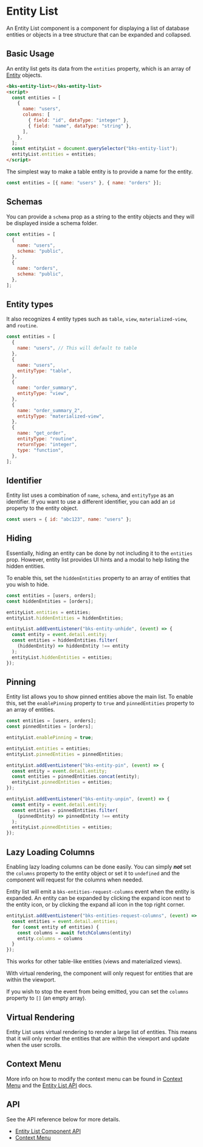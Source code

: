 # Entity List

An Entity List component is a component for displaying a list of database
entities or objects in a tree structure that can be expanded and collapsed.

## Basic Usage

An entity list gets its data from the `entities` property, which is an array
of [Entity][entity-api] objects.

```html
<bks-entity-list></bks-entity-list>
<script>
  const entities = [
    {
      name: "users",
      columns: [
        { field: "id", dataType: "integer" },
        { field: "name", dataType: "string" },
      ],
    },
  ];
  const entityList = document.querySelector("bks-entity-list");
  entityList.entities = entities;
</script>
```

The simplest way to make a table entity is to provide a name for the entity.

```js
const entities = [{ name: "users" }, { name: "orders" }];
```

## Schemas

You can provide a `schema` prop as a string to the entity objects and they
will be displayed inside a schema folder.

```js
const entities = [
  {
    name: "users",
    schema: "public",
  },
  {
    name: "orders",
    schema: "public",
  },
];
```

## Entity types

It also recognizes 4 entity types such as `table`, `view`, `materialized-view`,
and `routine`.

```js
const entities = [
  {
    name: "users", // This will default to table
  },
  {
    name: "users",
    entityType: "table",
  },
  {
    name: "order_summary",
    entityType: "view",
  },
  {
    name: "order_summary_2",
    entityType: "materialized-view",
  },
  {
    name: "get_order",
    entityType: "routine",
    returnType: "integer",
    type: "function",
  },
];
```

## Identifier

Entity list uses a combination of `name`, `schema`, and `entityType` as an
identifier. If you want to use a different identifier, you can add an `id`
property to the entity object.

```js
const users = { id: "abc123", name: "users" };
```

## Hiding

Essentially, hiding an entity can be done by not including it to the `entities`
prop. However, entity list provides UI hints and a modal to help listing the
hidden entities.

To enable this, set the `hiddenEntities` property to an array of entities that
you wish to hide.

```js
const entities = [users, orders];
const hiddenEntities = [orders];

entityList.entities = entities;
entityList.hiddenEntities = hiddenEntities;

entityList.addEventListener("bks-entity-unhide", (event) => {
  const entity = event.detail.entity;
  const entities = hiddenEntities.filter(
    (hiddenEntity) => hiddenEntity !== entity
  );
  entityList.hiddenEntities = entities;
});
```

## Pinning

Entity list allows you to show pinned entities above the main list. To enable
this, set the `enablePinning` property to `true` and `pinnedEntities` property
to an array of entities.

```js
const entities = [users, orders];
const pinnedEntities = [orders];

entityList.enablePinning = true;

entityList.entities = entities;
entityList.pinnedEntities = pinnedEntities;

entityList.addEventListener("bks-entity-pin", (event) => {
  const entity = event.detail.entity;
  const entities = pinnedEntities.concat(entity);
  entityList.pinnedEntities = entities;
});

entityList.addEventListener("bks-entity-unpin", (event) => {
  const entity = event.detail.entity;
  const entities = pinnedEntities.filter(
    (pinnedEntity) => pinnedEntity !== entity
  );
  entityList.pinnedEntities = entities;
});
```

## Lazy Loading Columns

Enabling lazy loading columns can be done easily. You can simply **_not_** set
the `columns` property to the entity object or set it to `undefined` and the
component will request for the columns when needed.

Entity list will emit a `bks-entities-request-columns` event when the entity
is expanded. An entity can be expanded by clicking the expand icon next to the
entity icon, or by clicking the expand all icon in the top right corner.

```js
entityList.addEventListener("bks-entities-request-columns", (event) => {
  const entities = event.detail.entities;
  for (const entity of entities) {
    const columns = await fetchColumns(entity)
    entity.columns = columns
  }
});
```

This works for other table-like entities (views and materialized views).

With virtual rendering, the component will only request for entities that are
within the viewport.

If you wish to stop the event from being emitted, you can set the `columns`
property to `[]` (an empty array).

## Virtual Rendering

Entity List uses virtual rendering to render a large list of entities. This
means that it will only render the entities that are within the viewport and
update when the user scrolls.

## Context Menu

More info on how to modify the context menu can be found in
[Context Menu][context-menu] and the [Entity List API][entity-list-api] docs.

## API

See the API reference below for more details.

- [Entity List Component API][entity-list-api]
- [Context Menu][context-menu]

[entity-list-api]: ./api/entity-list.md
[context-menu]: ./context-menu.md
[entity-api]: ./api/entity.md
